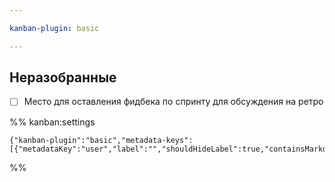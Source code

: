 ```yaml
---

kanban-plugin: basic

---
```


## Неразобранные

- [ ] Место для оставления фидбека по спринту для обсуждения на ретро




%% kanban:settings
```
{"kanban-plugin":"basic","metadata-keys":[{"metadataKey":"user","label":"","shouldHideLabel":true,"containsMarkdown":false}]}
```
%%